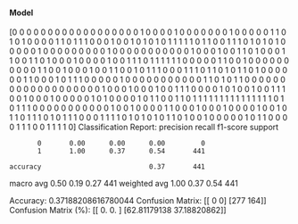 #### Model
[0 0 0 0 0 0 0 0 0 0 0 0 0 0 0 0 0 0 1 0 0 0 0 1 0 0 0 0 0 0 0 1 0 0 0 0 0
 1 1 0 1 0 1 0 0 0 0 1 1 0 1 1 1 0 0 0 1 0 0 1 0 1 0 1 0 1 1 1 1 1 0 1 1 0
 0 1 1 1 0 1 0 1 0 1 0 0 0 0 0 1 0 0 0 0 0 0 0 0 0 1 0 0 0 0 0 0 0 0 0 0 0
 1 0 0 0 1 0 0 1 1 0 1 0 0 0 1 1 0 0 1 1 0 1 0 0 0 1 0 0 0 0 1 0 0 1 1 1 0
 1 1 1 1 1 1 0 0 0 0 0 1 1 0 0 1 0 0 0 0 0 0 0 0 0 0 1 1 0 0 1 0 0 0 1 0 0
 1 1 0 0 1 0 1 1 1 0 0 0 1 1 1 0 1 1 0 1 0 1 1 0 1 0 0 0 0 0 0 1 1 0 0 0 1
 0 1 1 1 0 0 0 0 0 1 0 0 0 0 0 0 0 0 0 0 0 1 1 0 1 0 1 1 0 0 0 0 0 0 0 0 0
 0 0 0 0 0 0 0 0 0 0 1 0 0 0 1 0 0 0 1 0 0 1 1 1 0 0 0 0 1 0 1 0 0 1 0 0 1
 1 1 0 0 1 0 0 0 1 0 0 0 0 0 1 0 1 0 0 0 0 1 0 1 1 0 0 1 1 0 1 1 1 1 1 1 1
 1 1 1 1 1 1 1 1 0 1 0 1 1 1 0 0 0 0 0 0 0 0 0 0 0 1 0 0 1 0 0 0 0 1 1 0 0
 0 1 0 0 0 1 0 0 0 0 1 0 0 1 0 1 1 0 1 1 1 0 1 0 1 1 1 0 0 0 1 1 1 1 0 1 0
 1 0 1 0 1 1 0 1 0 0 1 0 0 0 0 0 1 0 1 1 0 0 0 0 1 1 1 0 0 1 1 1 1 0]
Classification Report:
              precision    recall  f1-score   support

           0       0.00      0.00      0.00         0
           1       1.00      0.37      0.54       441

    accuracy                           0.37       441
   macro avg       0.50      0.19      0.27       441
weighted avg       1.00      0.37      0.54       441

Accuracy: 0.37188208616780044
Confusion Matrix:
[[  0   0]
 [277 164]]
Confusion Matrix (%):
[[ 0.          0.        ]
 [62.81179138 37.18820862]]
